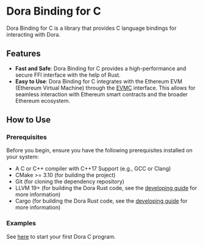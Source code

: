 # Dora Binding for C

Dora Binding for C is a library that provides C language bindings for interacting with Dora.

## Features

- **Fast and Safe**: Dora Binding for C provides a high-performance and secure FFI interface with the help of Rust.
- **Easy to Use**: Dora Binding for C integrates with the Ethereum EVM (Ethereum Virtual Machine) through the [EVMC](https://github.com/ethereum/evmc) interface. This allows for seamless interaction with Ethereum smart contracts and the broader Ethereum ecosystem.

## How to Use

### Prerequisites

Before you begin, ensure you have the following prerequisites installed on your system:

- A C or C++ compiler with C++17 Support (e.g., GCC or Clang)
- CMake >= 3.10 (for building the project)
- Git (for cloning the dependency repository)
- LLVM 19+ (for building the Dora Rust code, see the [developing guide](../../docs/dev/guide.md) for more information)
- Cargo (for building the Dora Rust code, see the [developing guide](../../docs/dev/guide.md) for more information)

### Examples

See [here](./examples/README.md) to start your first Dora C program.
